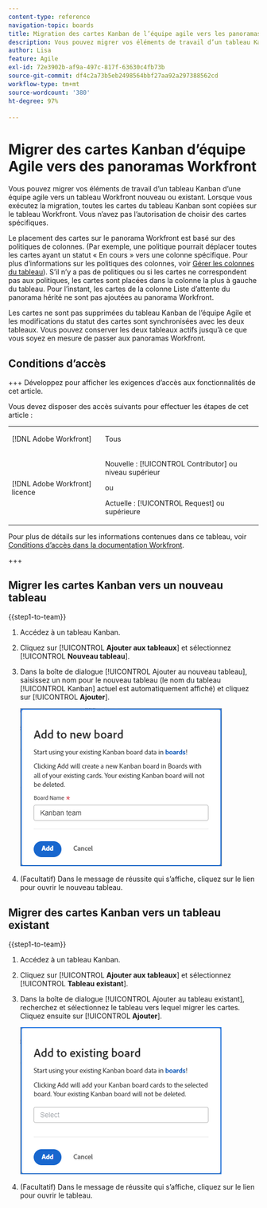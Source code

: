 ```yaml
---
content-type: reference
navigation-topic: boards
title: Migration des cartes Kanban de l’équipe agile vers les panoramas Workfront
description: Vous pouvez migrer vos éléments de travail d’un tableau Kanban d’une équipe agile vers un tableau Workfront nouveau ou existant.
author: Lisa
feature: Agile
exl-id: 72e3902b-af9a-497c-817f-63630c4fb73b
source-git-commit: df4c2a73b5eb2498564bbf27aa92a297388562cd
workflow-type: tm+mt
source-wordcount: '380'
ht-degree: 97%

---
```


# Migrer des cartes Kanban d’équipe Agile vers des panoramas Workfront

Vous pouvez migrer vos éléments de travail d’un tableau Kanban d’une équipe agile vers un tableau Workfront nouveau ou existant. Lorsque vous exécutez la migration, toutes les cartes du tableau Kanban sont copiées sur le tableau Workfront. Vous n’avez pas l’autorisation de choisir des cartes spécifiques.

Le placement des cartes sur le panorama Workfront est basé sur des politiques de colonnes. (Par exemple, une politique pourrait déplacer toutes les cartes ayant un statut « En cours » vers une colonne spécifique. Pour plus d’informations sur les politiques des colonnes, voir [Gérer les colonnes du tableau](/help/quicksilver/agile/get-started-with-boards/manage-board-columns.md)). S’il n’y a pas de politiques ou si les cartes ne correspondent pas aux politiques, les cartes sont placées dans la colonne la plus à gauche du tableau. Pour l’instant, les cartes de la colonne Liste d’attente du panorama hérité ne sont pas ajoutées au panorama Workfront.

Les cartes ne sont pas supprimées du tableau Kanban de l’équipe Agile et les modifications du statut des cartes sont synchronisées avec les deux tableaux. Vous pouvez conserver les deux tableaux actifs jusqu’à ce que vous soyez en mesure de passer aux panoramas Workfront.

## Conditions d’accès

+++ Développez pour afficher les exigences d’accès aux fonctionnalités de cet article.

Vous devez disposer des accès suivants pour effectuer les étapes de cet article :

<table style="table-layout:auto"> 
 <col> 
 <col> 
 <tbody> 
  <tr> 
   <td role="rowheader">[!DNL Adobe Workfront]</td> 
   <td> <p>Tous</p> </td> 
  </tr> 
  <tr> 
   <td role="rowheader">[!DNL Adobe Workfront] licence</td> 
   <td> 
   <p>Nouvelle : [!UICONTROL Contributor] ou niveau supérieur</p> 
   <p>ou</p>
   <p>Actuelle : [!UICONTROL Request] ou supérieure</p>
   </td> 
  </tr> 
 </tbody> 
</table>

Pour plus de détails sur les informations contenues dans ce tableau, voir [Conditions d’accès dans la documentation Workfront](/help/quicksilver/administration-and-setup/add-users/access-levels-and-object-permissions/access-level-requirements-in-documentation.md).

+++

## Migrer les cartes Kanban vers un nouveau tableau

{{step1-to-team}}

1. Accédez à un tableau Kanban.
1. Cliquez sur [!UICONTROL **Ajouter aux tableaux**] et sélectionnez [!UICONTROL **Nouveau tableau**].
1. Dans la boîte de dialogue [!UICONTROL Ajouter au nouveau tableau], saisissez un nom pour le nouveau tableau (le nom du tableau [!UICONTROL Kanban] actuel est automatiquement affiché) et cliquez sur [!UICONTROL **Ajouter**].

   ![Ajouter des cartes Kanban à un nouveau tableau](assets/add-kanban-cards-to-new-board-dialog.png)

1. (Facultatif) Dans le message de réussite qui s’affiche, cliquez sur le lien pour ouvrir le nouveau tableau.

## Migrer des cartes Kanban vers un tableau existant

{{step1-to-team}}

1. Accédez à un tableau Kanban.
1. Cliquez sur [!UICONTROL **Ajouter aux tableaux**] et sélectionnez [!UICONTROL **Tableau existant**].
1. Dans la boîte de dialogue [!UICONTROL Ajouter au tableau existant], recherchez et sélectionnez le tableau vers lequel migrer les cartes. Cliquez ensuite sur [!UICONTROL **Ajouter**].

   ![Ajouter des cartes Kanban à un tableau existant](assets/add-kanban-cards-to-existing-board-dialog.png)

1. (Facultatif) Dans le message de réussite qui s’affiche, cliquez sur le lien pour ouvrir le tableau.
